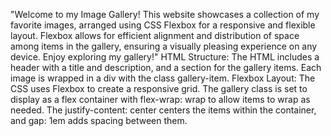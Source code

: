 "Welcome to my Image Gallery! This website showcases a collection of my favorite images, arranged using CSS Flexbox for a responsive and flexible layout. Flexbox allows for efficient alignment and distribution of space among items in the gallery, ensuring a visually pleasing experience on any device. Enjoy exploring my gallery!"
HTML Structure: The HTML includes a header with a title and description, and a section for the gallery items. Each image is wrapped in a div with the class gallery-item.
Flexbox Layout: The CSS uses Flexbox to create a responsive grid. The gallery class is set to display as a flex container with flex-wrap: wrap to allow items to wrap as needed. The justify-content: center centers the items within the container, and gap: 1em adds spacing between them.
